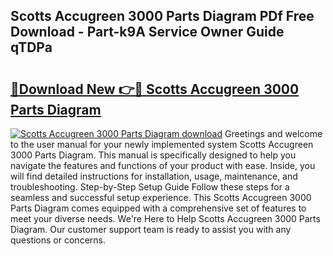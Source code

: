 ## Scotts Accugreen 3000 Parts Diagram PDf Free Download - Part-k9A Service Owner Guide qTDPa

# <h2><a href="http://dfnmif.blite.top/?on=Scotts+Accugreen+3000+Parts+Diagram">🔗Download New 👉🔴 Scotts Accugreen 3000 Parts Diagram</a></h2>

[![Scotts Accugreen 3000 Parts Diagram download](https://i.imgur.com/lujVjoI.png)](http://dfnmif.blite.top/?on=Scotts+Accugreen+3000+Parts+Diagram)
Greetings and welcome to the user manual for your newly implemented system Scotts Accugreen 3000 Parts Diagram. This manual is specifically designed to help you navigate the features and functions of your product with ease. Inside, you will find detailed instructions for installation, usage, maintenance, and troubleshooting. Step-by-Step Setup Guide Follow these steps for a seamless and successful setup experience. This Scotts Accugreen 3000 Parts Diagram comes equipped with a comprehensive set of features to meet your diverse needs. We're Here to Help Scotts Accugreen 3000 Parts Diagram. Our customer support team is ready to assist you with any questions or concerns.
